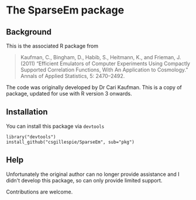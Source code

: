 # The SparseEm package

## Background

This is the associated R package from 

> Kaufman, C., Bingham, D., Habib, S., Heitmann, K., and Frieman, J. (2011) “Efficient Emulators of Computer Experiments Using Compactly Supported Correlation Functions, With An Application to Cosmology.” Annals of Applied Statistics, 5: 2470–2492.

The code was originally developed by Dr Cari Kaufman. This is a copy of package, updated for use with R version 3 onwards.

## Installation

You can install this package via `devtools`
```
library("devtools")
install_github("csgillespie/SparseEm", sub="pkg")
```

## Help

Unfortunately the original author can no longer provide assistance and I didn't develop this package, so can only provide limited support. 

Contributions are welcome.